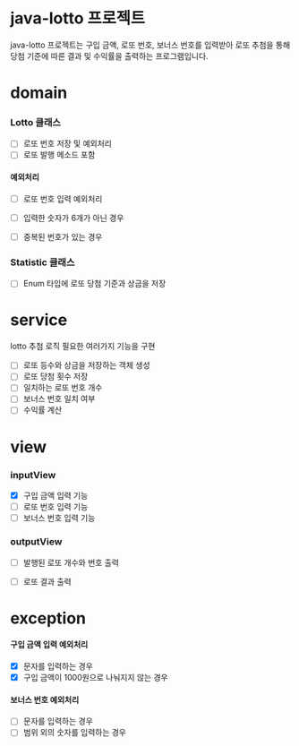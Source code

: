 # java-lotto 프로젝트

java-lotto 프로젝트는 구입 금액, 로또 번호, 보너스 번호를 입력받아 로또 추첨을 통해 당첨 기준에 따른 결과 및 수익률을 출력하는 프로그램입니다.

# domain

### Lotto 클래스

- [ ] 로또 번호 저장 및 예외처리
- [ ] 로또 발행 메소드 포함

#### 예외처리
- [ ] 로또 번호 입력 예외처리
- [ ] 입력한 숫자가 6개가 아닌 경우
- [ ] 중복된 번호가 있는 경우


### Statistic 클래스

- [ ] Enum 타입에 로또 당첨 기준과 상금을 저장


# service

lotto 추첨 로직 필요한 여러가지 기능을 구현

- [ ] 로또 등수와 상금을 저장하는 객체 생성
- [ ] 로또 당첨 횟수 저장
- [ ] 일치하는 로또 번호 개수
- [ ] 보너스 번호 일치 여부
- [ ] 수익률 계산

# view
### inputView

- [x] 구입 금액 입력 기능
- [ ] 로또 번호 입력 기능
- [ ] 보너스 번호 입력 기능

### outputView

- [ ] 발행된 로또 개수와 번호 출력
- [ ] 로또 결과 출력


# exception

#### 구입 금액 입력 예외처리
- [x] 문자를 입력하는 경우
- [x] 구입 금액이 1000원으로 나눠지지 않는 경우

#### 보너스 번호 예외처리
- [ ] 문자를 입력하는 경우
- [ ] 범위 외의 숫자를 입력하는 경우